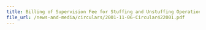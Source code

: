 ```yaml
---
title: Billing of Supervision Fee for Stuffing and Unstuffing Operations at Licensed Warehouses
file_url: /news-and-media/circulars/2001-11-06-Circular422001.pdf
---
```

